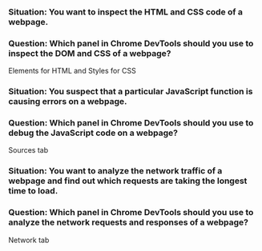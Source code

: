 ### Situation: You want to inspect the HTML and CSS code of a webpage.
### Question: Which panel in Chrome DevTools should you use to inspect the DOM and CSS of a webpage?
 Elements for HTML and Styles for CSS

 ### Situation: You suspect that a particular JavaScript function is causing errors on a webpage.
### Question: Which panel in Chrome DevTools should you use to debug the JavaScript code on a webpage?
Sources tab

### Situation: You want to analyze the network traffic of a webpage and find out which requests are taking the longest time to load.
### Question: Which panel in Chrome DevTools should you use to analyze the network requests and responses of a webpage?
Network tab